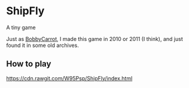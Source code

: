 # ShipFly
A tiny game

Just as [BobbyCarrot](https://github.com/W95Psp/BobbyCarrot), I made this game in 2010 or 2011 (I think), and just found it in some old archives.

## How to play
https://cdn.rawgit.com/W95Psp/ShipFly/index.html